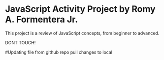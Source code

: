 # JavaScript Activity Project  by Romy A. Formentera Jr.
This project is a review of JavaScript concepts, from beginner to advanced.

DONT TOUCH!

#Updating file from github repo pull changes to local
